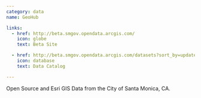 ```yaml
---
category: data
name: GeoHub

links:
  - href: http://beta.smgov.opendata.arcgis.com/
    icon: globe
    text: Beta Site

  - href: http://beta.smgov.opendata.arcgis.com/datasets?sort_by=updated_at
    icon: database
    text: Data Catalog

---
```


Open Source and Esri GIS Data from the City of Santa Monica, CA.